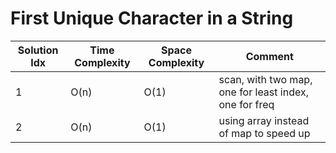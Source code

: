 # First Unique Character in a String

| Solution Idx | Time Complexity | Space Complexity | Comment                                               |
| ------------ | --------------- | ---------------- | ----------------------------------------------------- |
| 1            | O(n)            | O(1)             | scan, with two map, one for least index, one for freq |
| 2            | O(n)            | O(1)             | using array instead of map to speed up                |
